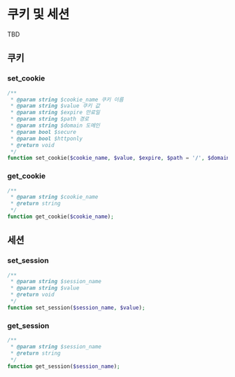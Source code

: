 # 쿠키 및 세션

TBD

## 쿠키

### set_cookie

```php
/**
 * @param string $cookie_name 쿠키 이름
 * @param string $value 쿠키 값
 * @param string $expire 만료일
 * @param string $path 경로
 * @param string $domain 도메인
 * @param bool $secure
 * @param bool $httponly
 * @return void
 */
function set_cookie($cookie_name, $value, $expire, $path = '/', $domain = G5_COOKIE_DOMAIN, $secure = false, $httponly = true);
```

### get_cookie

```php
/**
 * @param string $cookie_name
 * @return string
 */
function get_cookie($cookie_name);
```

## 세션

### set_session

```php
/**
 * @param string $session_name
 * @param string $value
 * @return void
 */
function set_session($session_name, $value);
```

### get_session

```php
/**
 * @param string $session_name
 * @return string
 */
function get_session($session_name);
```
